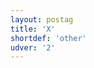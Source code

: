 ```yaml
---
layout: postag
title: 'X'
shortdef: 'other'
udver: '2'
---
```

<!-- Interlanguage links updated Út zář 29 20:31:32 CEST 2020 -->
